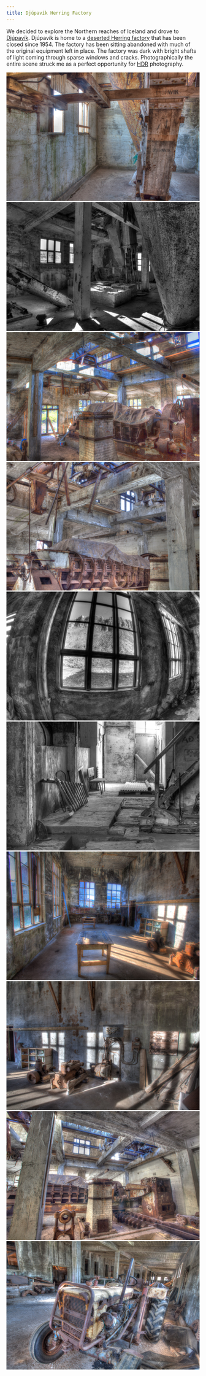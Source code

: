 ```yaml
---
title: Djúpavík Herring Factory
---
```


We decided to explore the Northern reaches of Iceland and drove to [Djúpavík](http://en.wikipedia.org/wiki/Djúpav%C3%ADk). Djúpavík is home to a [deserted Herring factory](http://www.djupavik.com/en_herringfactory.php) that has been closed since 1954. The factory has been sitting abandoned with much of the original equipment left in place. The factory was dark with bright shafts of light coming through sparse windows and cracks.
Photographically the entire scene struck me as a perfect opportunity for [HDR](http://en.wikipedia.org/wiki/High_dynamic_range_imaging) photography.

![](/assets/photos/iceland/djupavik-herring-factory/20120902-154144.jpg)
![](/assets/photos/iceland/djupavik-herring-factory/20120902-164213.jpg)
![](/assets/photos/iceland/djupavik-herring-factory/20120902-164428.jpg)
![](/assets/photos/iceland/djupavik-herring-factory/20120902-164550.jpg)
![](/assets/photos/iceland/djupavik-herring-factory/20120902-171419.jpg)
![](/assets/photos/iceland/djupavik-herring-factory/20120902-173958.jpg)
![](/assets/photos/iceland/djupavik-herring-factory/20120902-174819.jpg)
![](/assets/photos/iceland/djupavik-herring-factory/20120902-174925.jpg)
![](/assets/photos/iceland/djupavik-herring-factory/20120902-175301.jpg)
![](/assets/photos/iceland/djupavik-herring-factory/20120902-175933.jpg)